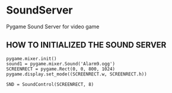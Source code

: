 # SoundServer
Pygame Sound Server for video game

## HOW TO INITIALIZED THE SOUND SERVER
```
pygame.mixer.init()
sound1 = pygame.mixer.Sound('Alarm9.ogg')
SCREENRECT = pygame.Rect(0, 0, 800, 1024)
pygame.display.set_mode((SCREENRECT.w, SCREENRECT.h))

SND = SoundControl(SCREENRECT, 8)
```
